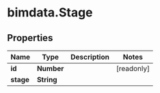# bimdata.Stage

## Properties

Name | Type | Description | Notes
------------ | ------------- | ------------- | -------------
**id** | **Number** |  | [readonly] 
**stage** | **String** |  | 


